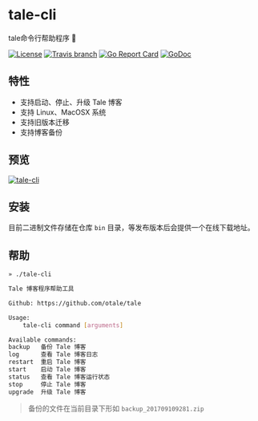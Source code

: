 # tale-cli

tale命令行帮助程序 🌟

[![License](http://img.shields.io/badge/license-Apache2-blue.svg)](https://raw.githubusercontent.com/otale/tale-cli/master/LICENSE)
[![Travis branch](https://img.shields.io/travis/otale/tale-cli/master.svg)](https://travis-ci.org/otale/tale-cli)
[![Go Report Card](https://goreportcard.com/badge/github.com/otale/tale-cli)](https://goreportcard.com/report/github.com/otale/tale-cli)
[![GoDoc](https://godoc.org/github.com/otale/tale-cli?status.svg)](https://godoc.org/github.com/otale/tale-cli)

## 特性

- 支持启动、停止、升级 Tale 博客
- 支持 Linux、MacOSX 系统
- 支持旧版本迁移
- 支持博客备份

## 预览

[![tale-cli](https://wx3.sinaimg.cn/large/0079jBTLgy1fs8x1zwwwgj31j60wa7co.jpg)](https://asciinema.org/a/186825)

## 安装

目前二进制文件存储在仓库 `bin` 目录，等发布版本后会提供一个在线下载地址。

## 帮助

```bash
» ./tale-cli

Tale 博客程序帮助工具

Github: https://github.com/otale/tale

Usage:
	tale-cli command [arguments]

Available commands:
backup   备份 Tale 博客
log      查看 Tale 博客日志
restart  重启 Tale 博客
start    启动 Tale 博客
status   查看 Tale 博客运行状态
stop     停止 Tale 博客
upgrade  升级 Tale 博客
```

> 备份的文件在当前目录下形如 `backup_201709109281.zip`

